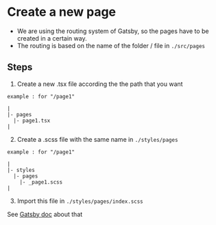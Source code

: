 # Create a new page

- We are using the routing system of Gatsby, so the pages have to be created in a certain way.
- The routing is based on the name of the folder / file in `./src/pages`

## **Steps**

1. Create a new .tsx file according the the path that you want

```
example : for "/page1"

|
|- pages
  |- page1.tsx
|
```

2. Create a .scss file with the same name in `./styles/pages`
```
example : for "/page1"

|
|- styles
  |- pages
    |- _page1.scss
|
```

3. Import this file in `./styles/pages/index.scss`

See [Gatsby doc](https://www.gatsbyjs.com/docs/reference/routing/creating-routes/) about that

